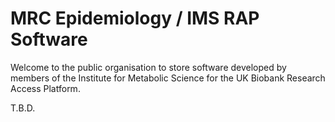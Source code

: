 # MRC Epidemiology / IMS RAP Software

Welcome to the public organisation to store software developed by members of the Institute for Metabolic Science for the UK Biobank Research Access Platform.

T.B.D.
